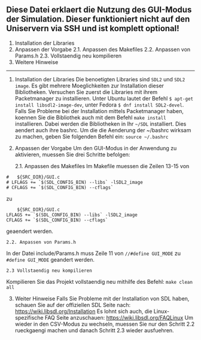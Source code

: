 Diese Datei erklaert die Nutzung des GUI-Modus der Simulation. Dieser
funktioniert nicht auf den Uniservern via SSH und ist komplett
optional!
---
1. Installation der Libraries
2. Anpassen der Vorgabe
    2.1. Anpassen des Makefiles
    2.2. Anpassen von Params.h
    2.3. Vollstaendig neu kompilieren
3. Weitere Hinweise
---
1. Installation der Libraries
Die benoetigten Libraries sind `SDL2` und `SDL2 image`. Es gibt mehrere
Moeglichkeiten zur Installation dieser Bibliotheken. Versuchen Sie zuerst
die Libraries mit ihrem Packetmanager zu installieren. Unter Ubuntu lautet der
Befehl `$ apt-get install libsdl2-image-dev`, unter Fedora `$ dnf install SDL2-devel`.
Falls Sie Probleme bei der Installation mittels Packetmanager haben, koennen Sie
die Bibliothek auch mit dem Befehl `make install` installieren. Dabei werden die
Bibliotheken in Ihr `~/SDL` installiert. Dies aendert auch ihre bashrc. Um die
die Aenderung der ~/bashrc wirksam zu machen, geben Sie folgenden Befehl ein:
`source ~/.bashrc`

2. Anpassen der Vorgabe
Um den GUI-Modus in der Anwendung zu aktivieren, muessen Sie drei Schritte
befolgen:

    2.1. Anpassen des Makefiles
Im Makefile muessen die Zeilen 13-15  von
```
#	${SRC_DIR}/GUI.c
# LFLAGS += `$(SDL_CONFIG_BIN) --libs` -lSDL2_image 
# CFLAGS += `$(SDL_CONFIG_BIN) --cflags` 
```
zu 
```
	${SRC_DIR}/GUI.c
LFLAGS += `$(SDL_CONFIG_BIN) --libs` -lSDL2_image 
CFLAGS += `$(SDL_CONFIG_BIN) --cflags` 
```
geaendert werden.

    2.2. Anpassen von Params.h
In der Datei include/Params.h muss Zeile 11 von
```//#define GUI_MODE```
zu
```#define GUI_MODE```
geandert werden.

    2.3 Vollstaendig neu kompilieren
Kompilieren Sie das Projekt vollstaendig neu mithilfe des  Befehl:
```make clean all```

3. Weiter Hinweise
Falls Sie Probleme mit der Installation von SDL haben, schauen Sie auf der
offiziellen SDL Seite nach: https://wiki.libsdl.org/Installation
Es lohnt sich auch, die Linux-spezifische FAQ Seite anzuschauen:
https://wiki.libsdl.org/FAQLinux
Um wieder in den CSV-Modus zu wechseln, muessen Sie nur den Schritt 2.2
rueckgaengi machen und danach Schritt 2.3 wieder ausfuehren.
